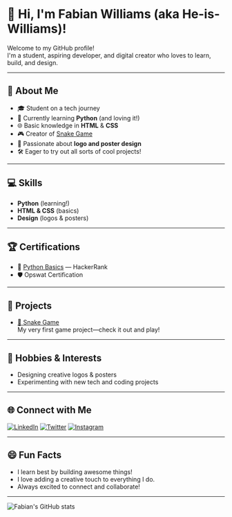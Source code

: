 # 👋 Hi, I'm Fabian Williams (aka He-is-Williams)!

Welcome to my GitHub profile!  
I'm a student, aspiring developer, and digital creator who loves to learn, build, and design.

---

## 🚀 About Me

- 🎓 Student on a tech journey  
- 🐍 Currently learning **Python** (and loving it!)
- 🌐 Basic knowledge in **HTML** & **CSS**
- 🎮 Creator of [Snake Game](https://github.com/He-is-Williams/python-snake-game)
- 🎨 Passionate about **logo and poster design**
- 🛠️ Eager to try out all sorts of cool projects!

---

## 💻 Skills

- **Python** (learning!)
- **HTML & CSS** (basics)
- **Design** (logos & posters)

---

## 🏆 Certifications

- 🥇 [Python Basics](https://www.hackerrank.com/certificates) — HackerRank
- 🛡️ Opswat Certification

---

## 🌟 Projects

- [🐍 Snake Game](https://github.com/He-is-Williams/python-snake-game)  
  My very first game project—check it out and play!

---

## 🎨 Hobbies & Interests

- Designing creative logos & posters
- Experimenting with new tech and coding projects

---

## 🌐 Connect with Me

[![LinkedIn](https://img.shields.io/badge/LinkedIn-Fabian%20Williams-blue?logo=linkedin&style=for-the-badge)](https://www.linkedin.com/in/fabian-williams)
[![Twitter](https://img.shields.io/badge/Twitter-fbnwilliam-blue?logo=twitter&style=for-the-badge)](https://twitter.com/fbnwilliam)
[![Instagram](https://img.shields.io/badge/Instagram-._fbn-purple?logo=instagram&style=for-the-badge)](https://instagram.com/_._fbn)

---

## 😄 Fun Facts

- I learn best by building awesome things!
- I love adding a creative touch to everything I do.
- Always excited to connect and collaborate!

---

![Fabian's GitHub stats](https://github-readme-stats.vercel.app/api?username=He-is-Williams&show_icons=true&hide_title=true&theme=radical)
